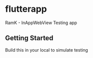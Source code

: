 # flutterapp

RamK - InAppWebView Testing app

## Getting Started
Build this in your local to simulate testing
